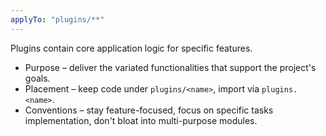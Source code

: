 ```yaml
---
applyTo: "plugins/**"
---
```


Plugins contain core application logic for specific features.
- Purpose – deliver the variated functionalities that support the project's goals.
- Placement – keep code under `plugins/<name>`, import via `plugins.<name>`.
- Conventions – stay feature-focused, focus on specific tasks implementation, don't bloat into multi-purpose modules.